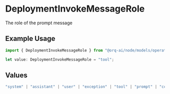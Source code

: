 # DeploymentInvokeMessageRole

The role of the prompt message

## Example Usage

```typescript
import { DeploymentInvokeMessageRole } from "@orq-ai/node/models/operations";

let value: DeploymentInvokeMessageRole = "tool";
```

## Values

```typescript
"system" | "assistant" | "user" | "exception" | "tool" | "prompt" | "correction" | "expected_output"
```